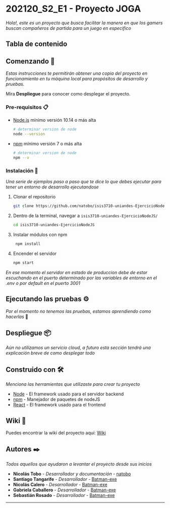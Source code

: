 
# 202120_S2_E1 - Proyecto JOGA

_Hola!, este es un proyecto que busca facilitar la manera en que los gamers buscan compañeros de partida para un juego en especifico_


## Tabla de contenido

## Comenzando 🚀

_Estas instrucciones te permitirán obtener una copia del proyecto en funcionamiento en tu máquina local para propósitos de desarrollo y pruebas._

Mira **Despliegue** para conocer como desplegar el proyecto.

### Pre-requisitos 📋

- [Node.js](https://nodejs.org) mínimo versión 10.14 o más alta

  ```bash
  # determinar version de node
  node --version
  ```
- [npm](https://www.npmjs.com/) mínimo versión 7 o más alta

  ```bash
  # determinar version de node
  npm --v
  ```


### Instalación 🔧

_Una serie de ejemplos paso a paso que te dice lo que debes ejecutar para tener un entorno de desarrollo ejecutandose_


1. Clonar el repositorio

   ```bash
   git clone https://github.com/natobo/isis3710-uniandes-EjercicioNodeJS
   ```

2. Dentro de la terminal, navegar a `isis3710-uniandes-EjercicioNodeJS/`
   ```bash
   cd isis3710-uniandes-EjercicioNodeJS
   ```
3. Instalar módulos con npm
   ```bash
    npm install
   ```
4. Encender el servidor
   ```bash
   npm start
   ```

_En ese momento el servidor en estado de produccion debe de estar escuchando en el puerto determinado por las variables de entorno en el .env o por default en el puerto 3001_

## Ejecutando las pruebas ⚙️

_Por el momento no tenemos las pruebas, estamos aprendiendo como hacerlas_ 🤖

## Despliegue 📦

_Aún no utilizamos un servicio cloud, a futuro esta sección tendrá una explicación breve de como desplegar todo_ 

## Construido con 🛠️

_Menciona las herramientas que utilizaste para crear tu proyecto_

- [Node](http://www.dropwizard.io/1.0.2/docs/) - El framework usado para el servidor backend
- [npm](https://maven.apache.org/) - Manejador de paquetes de nodeJS
- [React](https://es.reactjs.org/) - El framework usado para el frontend

## Wiki 📖

Puedes encontrar la wiki del proyecto aquí: [Wiki](https://github.com/isis3710-uniandes/202120_S2_E1/wiki)

## Autores ✒️

_Todos aquellos que ayudaron a levantar el proyecto desde sus inicios_

- **Nicolás Tobo** - _Desarrollador y documentación_ - [natobo](https://github.com/natobo)
- **Santiago Tangarife** - _Desarrollador_ - [Batman-exe](https://github.com/Batman-exe)
- **Nicolás Calero** - _Desarrollador_ - [Batman-exe](https://github.com/Batman-exe)
- **Gabriela Caballero** - _Desarrollador_ - [Batman-exe](https://github.com/gcaballeroduran)
- **Sebastián Rosado** - _Desarrollador_ - [Batman-exe](https://github.com/srosadoa)
  
---
